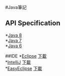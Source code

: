 #Java筆記

## API Specification 
*[Java 8](http://docs.oracle.com/javase/8/docs/api/)  
*[Java 7](http://docs.oracle.com/javase/7/docs/api/)  
*[Java 6](http://docs.oracle.com/javase/6/docs/api/)  

##IDE
*[Eclipse](http://www.eclipse.org/) [下載](http://www.eclipse.org/downloads/)  
*[IntelliJ](https://www.jetbrains.com/idea/) [下載](https://www.jetbrains.com/idea/download/)  
*[EasyEclipse](http://www.easyeclipse.org/site/home/index.html) [下載](http://www.easyeclipse.org/site/distributions/index.html) 
